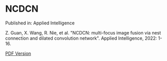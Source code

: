 # NCDCN

Published in: Applied Intelligence

Z. Guan, X. Wang, R. Nie, et al. "NCDCN: multi-focus image fusion via nest connection and dilated convolution network". Applied Intelligence, 2022: 1-16.

[PDF Version](https://link.springer.com/article/10.1007/s10489-022-03194-z)

